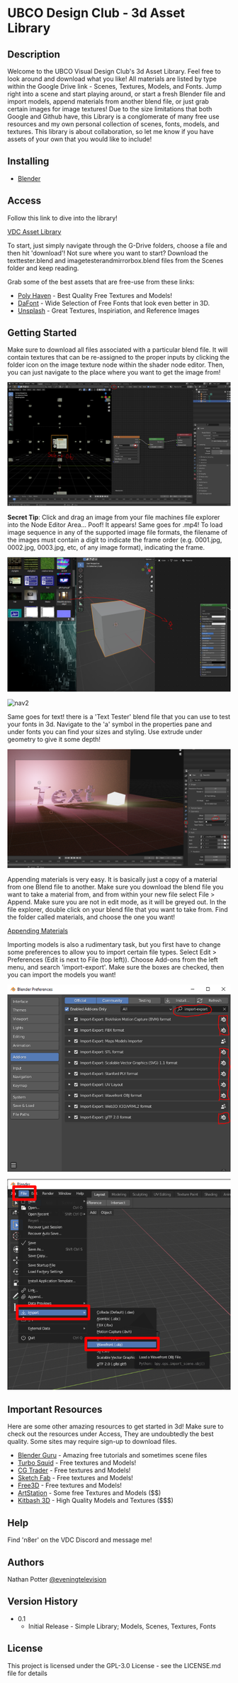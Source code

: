 
# UBCO Design Club - 3d Asset Library



## Description

Welcome to the UBCO Visual Design Club's 3d Asset Library. Feel free to look around and download what you like! All materials are listed by type within the Google Drive link - Scenes, Textures, Models, and Fonts. Jump right into a scene and start playing around, or start a fresh Blender file and import models, append materials from another blend file, or just grab certain images for image textures! Due to the size limitations that both Google and Github have, this Library is a conglomerate of many free use resources and my own personal collection of scenes, fonts, models, and textures. This library is about collaboration, so let me know if you have assets of your own that you would like to include!

## Installing

* [Blender](https://www.blender.org/download/)

## Access

Follow this link to dive into the library!

[VDC Asset Library](https://drive.google.com/drive/folders/1CVm3VxPlxeokrd2tcaQtigDPNhVr45e-?usp=sharing)

To start, just simply navigate through the G-Drive folders, choose a file and then hit 'download'! Not sure where you want to start?
Download the texttester.blend and imagetesterandmirrorbox.blend files from the Scenes folder and keep reading.

Grab some of the best assets that are free-use from these links:

* [Poly Haven](https://polyhaven.com/) - Best Quality Free Textures and Models!
* [DaFont](https://www.dafont.com/) - Wide Selection of Free Fonts that look even better in 3D.
* [Unsplash](https://unsplash.com/) - Great Textures, Inspiriation, and Reference Images

## Getting Started

Make sure to download all files associated with a particular blend file. It will contain textures that can be 
re-assigned to the proper inputs by clicking the folder icon on the image texture node within the shader node editor. 
Then, you can just navigate to the place where you want to get the image from! 

![nav](./images/nav.PNG)

**Secret Tip**: Click and drag an image from your file machines file explorer into the Node Editor Area... Poof! It appears! Same goes for .mp4! To load image sequence in any of the supported image file formats, the filename of the images must contain a digit to indicate the frame order (e.g. 0001.jpg, 0002.jpg, 0003.jpg, etc, of any image format), indicating the frame.

![nav2](./images/nav2.PNG)

![nav2](./images/nav3.PNG)

Same goes for text! there is a 'Text Tester' blend file that you can use to test your fonts in 3d. Navigate to the 'a'
symbol in the properties pane and under fonts you can find your sizes and styling. Use extrude under geometry to give it some depth!

![text](./images/text.PNG)

Appending materials is very easy. It is basically just a copy of a material from one Blend file to another. Make sure you download the blend file you want to take a material from, and from within your new file select File > Append. Make sure you are not in edit mode, as it will be greyed out. In the file explorer, double click on your blend file that you want to take from. Find the folder called materials, and choose the one you want!

[Appending Materials](https://www.youtube.com/watch?v=6Ffnoyg6oc8)

Importing models is also a rudimentary task, but you first have to change some preferences to allow you to import certain file types. Select Edit > Preferences (Edit is next to File (top left)). Choose Add-ons from the left menu, and search 'import-export'. Make sure the boxes are checked, then you can import the models you want!

![import2](./images/import2.PNG)

![import](./images/import.png)

## Important Resources

Here are some other amazing resources to get started in 3d! Make sure to check out the resources under Access, They are undoubtedly the best quality. 
Some sites may require sign-up to download files.

* [Blender Guru](https://www.youtube.com/channel/UCOKHwx1VCdgnxwbjyb9Iu1g) - Amazing free tutorials and sometimes scene files
* [Turbo Squid](https://turbosquid.com/) - Free textures and Models!
* [CG Trader](https://cgtrader.com/) - Free textures and Models!
* [Sketch Fab](https://sketchfab.com/) - Free textures and Models!
* [Free3D](https://free3d.com/) - Free textures and Models!
* [ArtStation](https://www.artstation.com/marketplace/game-dev/resources/3d-models) - Some free Textures and Models ($$)
* [Kitbash 3D](https://kitbash3d.com/) - High Quality Models and Textures ($$$)

## Help

Find 'n8er' on the VDC Discord and message me!

## Authors

Nathan Potter
[@eveningtelevision](https://instagram.com/eveningtelevision)

## Version History

* 0.1
    * Initial Release - Simple Library; Models, Scenes, Textures, Fonts

## License

This project is licensed under the GPL-3.0 License - see the LICENSE.md file for details


